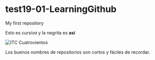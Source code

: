 # test19-01-LearningGithub
My first repository


Esto es _cursiva_ y la negrita es **así**

![ITC Cuatrovientos](http://www.cuatrovientos.org/images/logo2.png)

Los buenos nombres de repositorios son cortos y fáciles de recordar.
